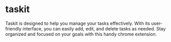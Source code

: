 # taskit
Taskit is designed to help you manage your tasks effectively. With its user-friendly interface, you can easily add, edit, and delete tasks as needed. Stay organized and focused on your goals with this handy chrome extension.
